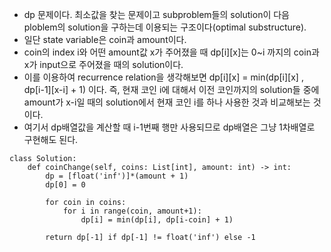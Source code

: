- dp 문제이다. 최소값을 찾는 문제이고 subproblem들의 solution이 다음 ploblem의 solution을 구하는데 이용되는 구조이다(optimal substructure).
- 일단 state variable은 coin과 amount이다.
- coin의 index i와 어떤 amount값 x가 주어졌을 때 dp[i][x]는 0~i 까지의 coin과 x가 input으로 주어졌을 때의 solution이다.
- 이를 이용하여 recurrence relation을 생각해보면 dp[i][x] = min(dp[i][x] , dp[i-1][x-i] + 1) 이다. 즉, 현재 코인 i에 대해서 이전 코인까지의 solution들 중에 amount가 x-i일 때의 solution에서
현재 코인 i를 하나 사용한 것과 비교해보는 것이다.
- 여기서 dp배열값을 계산할 때 i-1번째 행만 사용되므로 dp배열은 그냥 1차배열로 구현해도 된다.

```python3
class Solution:
    def coinChange(self, coins: List[int], amount: int) -> int:
        dp = [float('inf')]*(amount + 1)
        dp[0] = 0
        
        for coin in coins:
            for i in range(coin, amount+1):
                dp[i] = min(dp[i], dp[i-coin] + 1)
        
        return dp[-1] if dp[-1] != float('inf') else -1
```

